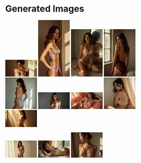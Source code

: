 # Generated Images



<img src="2025_07_10_01.webp" width="100"/> <img src="2025_07_10_02.webp" width="100"/> <img src="2025_07_10_03.webp" width="100"/> <img src="2025_07_10_04.webp" width="100"/> <img src="2025_07_10_05.webp" width="100"/> <img src="2025_07_10_06.webp" width="100"/> <img src="2025_07_10_07.webp" width="100"/> <img src="2025_07_10_08.webp" width="100"/> <img src="2025_07_10_09.webp" width="100"/>

<img src="2025_07_10_10.webp" width="100"/> <img src="2025_07_10_11.webp" width="100"/> <img src="2025_07_10_12.webp" width="100"/>